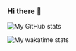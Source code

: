 ### Hi there 👋
![My GitHub stats](https://github-readme-stats.vercel.app/api?username=mantasmikal&show_icons=true&theme=onedark&count_private=true&hide_title=true&border_color=2f373d)

![My wakatime stats](https://github-readme-stats.vercel.app/api/wakatime?username=mantasmikal&range=all_time&hide_title=true&layout=compact&langs_count=10&theme=onedark&border_color=2f373d)


